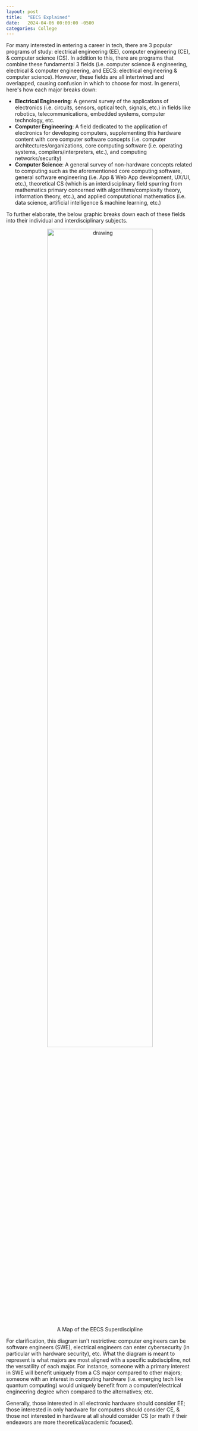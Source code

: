 ```yaml
---
layout: post
title:  "EECS Explained"
date:   2024-04-06 00:00:00 -0500
categories: College
---
```


For many interested in entering a career in tech, there are 3 popular programs of study: electrical engineering (EE), computer engineering (CE), & computer science (CS). In addition to this, there are programs that combine these fundamental 3 fields (i.e. computer science & engineering, electrical & computer engineering, and EECS: electrical engineering & computer science). However, these fields are all intertwined and overlapped, causing confusion in which to choose for most. In general, here's how each major breaks down: 
- **Electrical Engineering**: A general survey of the applications of electronics (i.e. circuits, sensors, optical tech, signals, etc.) in fields like robotics, telecommunications, embedded systems, computer technology, etc.
- **Computer Engineering**: A field dedicated to the application of electronics for developing computers, supplementing this hardware content with core computer software concepts (i.e. computer architectures/organizations, core computing software (i.e. operating systems, compilers/interpreters, etc.), and computing networks/security)
- **Computer Science**: A general survey of non-hardware concepts related to computing such as the aforementioned core computing software, general software engineering (i.e. App & Web App development, UX/UI, etc.), theoretical CS (which is an interdisciplinary field spurring from mathematics primary concerned with algorithms/complexity theory, information theory, etc.), and applied computational mathematics (i.e. data science, artificial intelligence & machine learning, etc.)

To further elaborate, the below graphic breaks down each of these fields into their individual and interdisciplinary subjects.

<p style="text-align: center;">
<img src="{{ site.baseurl }}{% link assets/post-images/EECS.svg %}" alt="drawing" width="75%" />
<br>
<br>
A Map of the EECS Superdiscipline</p>

For clarification, this diagram isn't restrictive: computer engineers can be software engineers (SWE), electrical engineers can enter cybersecurity (in particular with hardware security), etc. What the diagram is meant to represent is what majors are most aligned with a specific subdiscipline, not the versatility of each major. For instance, someone with a primary interest in SWE will benefit uniquely from a CS major compared to other majors; someone with an interest in computing hardware (i.e. emerging tech like quantum computing) would uniquely benefit from a computer/electrical engineering degree when compared to the alternatives; etc. 

Generally, those interested in all electronic hardware should consider EE; those interested in only hardware for computers should consider CE, & those not interested in hardware at all should consider CS (or math if their endeavors are more theoretical/academic focused).